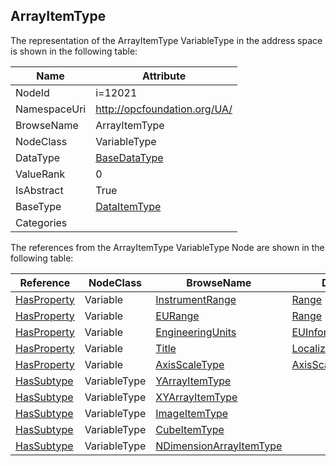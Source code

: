 <!-- objecttype -->
## ArrayItemType
  
<!-- end of text -->
The representation of the ArrayItemType VariableType in the address space is shown in the following table:  

|Name|Attribute|
|---|---|
|NodeId|i=12021|
|NamespaceUri|http://opcfoundation.org/UA/|
|BrowseName|ArrayItemType|
|NodeClass|VariableType|
|DataType|[BaseDataType](../../DataTypes/BaseDataType/readme.md)|
|ValueRank|0|
|IsAbstract|True|
|BaseType|[DataItemType](../../VariableTypes/DataItemType/readme.md)|
|Categories||

The references from the ArrayItemType VariableType Node are shown in the following table:  

|Reference|NodeClass|BrowseName|DataType|TypeDefinition|ModellingRule|
|---|---|---|---|---|---|
|[HasProperty](../../ReferenceTypes/HasProperty/readme.md)|Variable|[InstrumentRange](#InstrumentRange)|[Range](../../DataTypes/Range/readme.md)|[PropertyType](../../VariableTypes/PropertyType/readme.md)|[Optional](../../Objects/Optional/readme.md)|
|[HasProperty](../../ReferenceTypes/HasProperty/readme.md)|Variable|[EURange](#EURange)|[Range](../../DataTypes/Range/readme.md)|[PropertyType](../../VariableTypes/PropertyType/readme.md)|[Mandatory](../../Objects/Mandatory/readme.md)|
|[HasProperty](../../ReferenceTypes/HasProperty/readme.md)|Variable|[EngineeringUnits](#EngineeringUnits)|[EUInformation](../../DataTypes/EUInformation/readme.md)|[PropertyType](../../VariableTypes/PropertyType/readme.md)|[Mandatory](../../Objects/Mandatory/readme.md)|
|[HasProperty](../../ReferenceTypes/HasProperty/readme.md)|Variable|[Title](#Title)|[LocalizedText](../../DataTypes/LocalizedText/readme.md)|[PropertyType](../../VariableTypes/PropertyType/readme.md)|[Mandatory](../../Objects/Mandatory/readme.md)|
|[HasProperty](../../ReferenceTypes/HasProperty/readme.md)|Variable|[AxisScaleType](#AxisScaleType)|[AxisScaleEnumeration](../../DataTypes/AxisScaleEnumeration/readme.md)|[PropertyType](../../VariableTypes/PropertyType/readme.md)|[Mandatory](../../Objects/Mandatory/readme.md)|
|[HasSubtype](../../ReferenceTypes/HasSubtype/readme.md)|VariableType|[YArrayItemType](#YArrayItemType)||||
|[HasSubtype](../../ReferenceTypes/HasSubtype/readme.md)|VariableType|[XYArrayItemType](#XYArrayItemType)||||
|[HasSubtype](../../ReferenceTypes/HasSubtype/readme.md)|VariableType|[ImageItemType](#ImageItemType)||||
|[HasSubtype](../../ReferenceTypes/HasSubtype/readme.md)|VariableType|[CubeItemType](#CubeItemType)||||
|[HasSubtype](../../ReferenceTypes/HasSubtype/readme.md)|VariableType|[NDimensionArrayItemType](#NDimensionArrayItemType)||||


